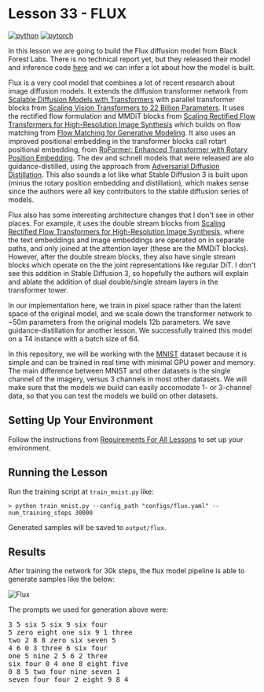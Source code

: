 # Lesson 33 - FLUX

[![python](https://img.shields.io/badge/Python-3.9-3776AB.svg?style=flat&logo=python&logoColor=white)](https://www.python.org)
[![pytorch](https://img.shields.io/badge/PyTorch-2.0.0-EE4C2C.svg?style=flat&logo=pytorch)](https://pytorch.org)

In this lesson we are going to build the Flux diffusion model from Black Forest Labs. There is no technical report yet, but they released their model and inference code [here](https://github.com/black-forest-labs/flux) and we can infer a lot about how the model is built.

Flux is a very cool model that combines a lot of recent research about image diffusion models. It extends the diffusion transformer network from [Scalable Diffusion Models with Transformers](https://arxiv.org/abs/2212.09748) with parallel transformer blocks from [Scaling Vision Transformers to 22 Billion Parameters](https://arxiv.org/abs/2302.05442). It uses the rectified flow formulation and MMDiT blocks from [Scaling Rectified Flow Transformers for High-Resolution Image Synthesis](https://arxiv.org/abs/2403.03206) which builds on flow matching from [Flow Matching for Generative Modeling](https://arxiv.org/abs/2210.02747). It also uses an improved positional embedding in the transformer blocks call rotart positional embedding, from [RoFormer: Enhanced Transformer with Rotary Position Embedding](https://arxiv.org/abs/2104.09864). The dev and schnell models that were released are alo guidance-distilled, using the approach from [Adversarial Diffusion Distillation](https://arxiv.org/abs/2311.17042). This also sounds a lot like what Stable Diffusion 3 is built upon (minus the rotary position embedding and distillation), which makes sense since the authors were all key contributors to the stable diffusion series of models.

Flux also has some interesting architecture changes that I don't see in other places. For example, it uses the double stream blocks from [Scaling Rectified Flow Transformers for High-Resolution Image Synthesis](https://arxiv.org/abs/2403.03206), where the text embeddings and image embeddings are operated on in separate paths, and only joined at the attention layer (these are the MMDiT blocks). However, after the double stream blocks, they also have single stream blocks which operate on the the joint representations like regular DiT. I don't see this addition in Stable Diffusion 3, so hopefully the authors will explain and ablate the addition of dual double/single stream layers in the transformer tower.

In our implementation here, we train in pixel space rather than the latent space of the original model, and we scale down the transformer network to ~50m parameters from the original models 12b parameters. We save guidance-distillation for another lesson. We successfully trained this model on a T4 instance with a batch size of 64.

In this repository, we will be working with the [MNIST](https://en.wikipedia.org/wiki/MNIST_database) dataset because it is simple and can be trained in real time with minimal GPU power and memory. The main difference between MNIST and other datasets is the single channel of the imagery, versus 3 channels in most other datasets. We will make sure that the models we build can easily accomodate 1- or 3-channel data, so that you can test the models we build on other datasets.

## Setting Up Your Environment

Follow the instructions from [Requirements For All Lessons](https://github.com/swookey-thinky/mindiffusion?tab=readme-ov-file#requirements-for-all-lessons) to set up your environment.

## Running the Lesson

Run the training script at `train_mnist.py` like:

```
> python train_mnist.py --config_path "configs/flux.yaml" --num_training_steps 30000
```

Generated samples will be saved to `output/flux`.

## Results

After training the network for 30k steps, the flux model pipeline is able to generate samples like the below:

![Flux](https://drive.google.com/uc?export=view&id=1_r8poe1SJxf8UtT4mmQaTT378m26hD-F)

The prompts we used for generation above were:

<pre>
3 5 six 5 six 9 six four 
5 zero eight one six 9 1 three 
two 2 8 8 zero six seven 5 
4 6 0 3 three 6 six four 
one 5 nine 2 5 6 2 three 
six four 0 4 one 8 eight five 
0 8 5 two four nine seven 1 
seven four four 2 eight 9 8 4 
</pre>

